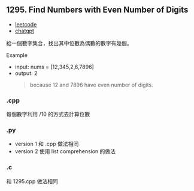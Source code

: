 ## 1295. Find Numbers with Even Number of Digits
- [leetcode](https://leetcode.com/problems/find-numbers-with-even-number-of-digits/description/)
- [chatgpt](https://chat.openai.com/share/b5b790bf-f668-4ca0-988c-c805190744e5)

給一個數字集合，找出其中位數為偶數的數字有幾個。

Example
- input: nums = [12,345,2,6,7896]
- output: 2
    > because 12 and 7896 have even number of digits.
### .cpp
每個數字利用 /10 的方式去計算位數
### .py
- version 1 和 .cpp 做法相同
- version 2 使用 list comprehension 的做法
### .c
和 1295.cpp 做法相同